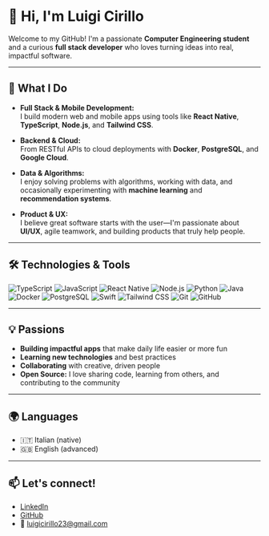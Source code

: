 <!--
**GGCIRILLO/GGCIRILLO** is a ✨ _special_ ✨ repository because its `README.md` (this file) appears on your GitHub profile.

Here are some ideas to get you started:

- 🔭 I’m currently working on ...
- 🌱 I’m currently learning ...
- 👯 I’m looking to collaborate on ...
- 🤔 I’m looking for help with ...
- 💬 Ask me about ...
- 📫 How to reach me: ...
- 😄 Pronouns: ...
- ⚡ Fun fact: ...
-->

# 👋 Hi, I'm Luigi Cirillo

Welcome to my GitHub! I'm a passionate **Computer Engineering student** and a curious **full stack developer** who loves turning ideas into real, impactful software.

---

## 🚀 What I Do

- **Full Stack & Mobile Development:**  
  I build modern web and mobile apps using tools like **React Native**, **TypeScript**, **Node.js**, and **Tailwind CSS**.

- **Backend & Cloud:**  
  From RESTful APIs to cloud deployments with **Docker**, **PostgreSQL**, and **Google Cloud**.

- **Data & Algorithms:**  
  I enjoy solving problems with algorithms, working with data, and occasionally experimenting with **machine learning** and **recommendation systems**.

- **Product & UX:**  
  I believe great software starts with the user—I'm passionate about **UI/UX**, agile teamwork, and building products that truly help people.

---

## 🛠️ Technologies & Tools

![TypeScript](https://img.shields.io/badge/-TypeScript-3178c6?logo=typescript&logoColor=fff)
![JavaScript](https://img.shields.io/badge/-JavaScript-f7df1e?logo=javascript&logoColor=222)
![React Native](https://img.shields.io/badge/-React%20Native-61dafb?logo=react&logoColor=222)
![Node.js](https://img.shields.io/badge/-Node.js-43853d?logo=node-dot-js&logoColor=fff)
![Python](https://img.shields.io/badge/-Python-3670a0?logo=python&logoColor=fff)
![Java](https://img.shields.io/badge/-Java-007396?logo=java&logoColor=fff)
![Docker](https://img.shields.io/badge/-Docker-2496ed?logo=docker&logoColor=fff)
![PostgreSQL](https://img.shields.io/badge/-PostgreSQL-336791?logo=postgresql&logoColor=fff)
![Swift](https://img.shields.io/badge/-Swift-f05138?logo=swift&logoColor=fff)
![Tailwind CSS](https://img.shields.io/badge/-Tailwind%20CSS-06b6d4?logo=tailwind-css&logoColor=fff)
![Git](https://img.shields.io/badge/-Git-F05032?logo=git&logoColor=fff)
![GitHub](https://img.shields.io/badge/-GitHub-181717?logo=github&logoColor=fff)

---

## 💡 Passions

- **Building impactful apps** that make daily life easier or more fun
- **Learning new technologies** and best practices
- **Collaborating** with creative, driven people
- **Open Source:** I love sharing code, learning from others, and contributing to the community

---

## 🌍 Languages

- 🇮🇹 Italian (native)
- 🇬🇧 English (advanced)

---

## 📫 Let's connect!

- [LinkedIn](https://www.linkedin.com/in/luigicirillo23)
- [GitHub](https://github.com/GGCIRILLO)
- 📧 luigicirillo23@gmail.com
